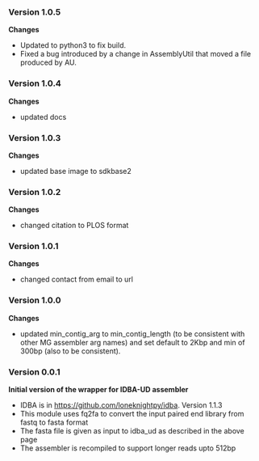 ### Version 1.0.5
__Changes__
- Updated to python3 to fix build.
- Fixed a bug introduced by a change in AssemblyUtil that moved a file produced by AU.

### Version 1.0.4
__Changes__
- updated docs

### Version 1.0.3
__Changes__
- updated base image to sdkbase2

### Version 1.0.2
__Changes__
- changed citation to PLOS format 

### Version 1.0.1
__Changes__
- changed contact from email to url

### Version 1.0.0
__Changes__
- updated min_contig_arg to min_contig_length (to be consistent with other MG assembler arg names) and set default to 2Kbp and min of 300bp (also to be consistent).

### Version 0.0.1
__Initial version of the wrapper for IDBA-UD assembler__
- IDBA is in https://github.com/loneknightpy/idba. Version 1.1.3
- This module uses fq2fa to convert the input paired end library from fastq to fasta format
- The fasta file is given as input to idba_ud as described in the above page
- The assembler is recompiled to support longer reads upto 512bp

